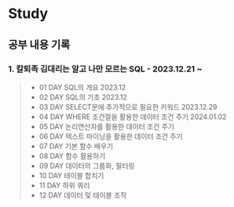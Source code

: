 # Study
## 공부 내용 기록

### 1. 칼퇴족 김대리는 알고 나만 모르는 SQL - 2023.12.21 ~
  >- 01 DAY SQL의 개요 2023.12
  >- 02 DAY SQL의 기초 2023.12
  >- 03 DAY SELECT문에 추가적으로 필요한 키워드 2023.12.29
  >- 04 DAY WHERE 조건절을 활용한 데이터 조건 주기 2024.01.02
  >- 05 DAY 논리연산자를 활용한 데이터 조건 주기
  >- 06 DAY 텍스트 마이닝을 활용한 데이터 조건 주기
  >- 07 DAY 기본 함수 배우기
  >- 08 DAY 함수 활용하기
  >- 09 DAY 데이터의 그룹화, 필터링
  >- 10 DAY 테이블 합치기
  >- 11 DAY 하위 쿼리
  >- 12 DAY 데이터 및 테이블 조작
